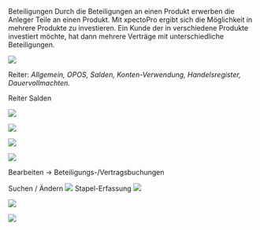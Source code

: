 Beteiligungen
Durch die Beteiligungen an einen Produkt erwerben die Anleger Teile an einen Produkt. Mit xpectoPro ergibt sich die Möglichkeit in mehrere Produkte zu investieren. Ein Kunde der in verschiedene Produkte investiert möchte, hat dann mehrere Verträge mit unterschiedliche Beteiligungen.

![](http://xpecto.github.io/docs/img/img_1438780567378.png)

Reiter: *Allgemein, OPOS, Salden, Konten-Verwendung, Handelsregister, Dauervollmachten.*

Reiter Salden

![](http://xpecto.github.io/docs/img/img_1438781236373.png)

![](http://xpecto.github.io/docs/img/img_1438781052382.png)

![](http://xpecto.github.io/docs/img/img_1438781118895.png)

![](http://xpecto.github.io/docs/img/img_1438781157005.png)


Bearbeiten → Beteiligungs-/Vertragsbuchungen

Suchen / Ändern
![](http://xpecto.github.io/docs/img/img_1438780690613.png)
Stapel-Erfassung
![](http://xpecto.github.io/docs/img/img_1438782147484.png)


![](http://xpecto.github.io/docs/img/img_1439551104647.png)

![](http://xpecto.github.io/docs/img/img_1439551070655.png)
